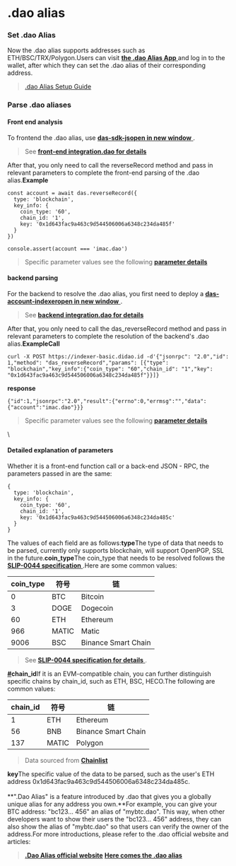 # .dao alias

### Set .dao Alias

Now the .dao alias supports addresses such as ETH/BSC/TRX/Polygon.Users can visit [**the .dao Alias App** ](https://didao.id/)and log in to the wallet, after which they can set the .dao alias of their corresponding address.

> [.dao Alias Setup Guide](https://didao.id/)

### Parse .dao aliases

#### **Front end analysis**

To frontend the .dao alias, use [**das-sdk-jsopen in new window** ](https://github.com/DIDAO-id/ENS-CN).

> See [**front-end integration.dao for details**](https://app.skiff.com/file/d853dab0-e75d-4d87-88c2-8e77f10ce95f)

After that, you only need to call the reverseRecord method and pass in relevant parameters to complete the front-end parsing of the .dao alias.**Example**

```Plaintext
const account = await das.reverseRecord({
  type: 'blockchain',
  key_info: {
    coin_type: '60',
    chain_id: '1',
    key: '0x1d643fac9a463c9d544506006a6348c234da485f'
  }
})

console.assert(account === 'imac.dao')
```

> Specific parameter values see the following [**parameter details**](https://app.skiff.com/file/d8eb025f-4341-4acc-b714-55b30c304536)



#### backend parsing

For the backend to resolve the .dao alias, you first need to deploy a [**das-account-indexeropen in new window** ](https://github.com/DIDAO-id/ENS-CN).

> See [**backend integration.dao for details**](https://app.skiff.com/file/69fe10fa-8fdd-44bc-a884-89168979ce4f)

After that, you only need to call the das\_reverseRecord method and pass in relevant parameters to complete the resolution of the backend's .dao alias.**ExampleCall**

```Plaintext
curl -X POST https://indexer-basic.didao.id -d'{"jsonrpc": "2.0","id": 1,"method": "das_reverseRecord","params": [{"type": "blockchain","key_info":{"coin_type": "60","chain_id": "1","key": "0x1d643fac9a463c9d544506006a6348c234da485f"}}]}
```

**response**

```Plaintext
{"id":1,"jsonrpc":"2.0","result":{"errno":0,"errmsg":"","data":{"account":"imac.dao"}}}
```

> Specific parameter values see the following [**parameter details**](https://app.skiff.com/file/d8eb025f-4341-4acc-b714-55b30c304536)

\


#### Detailed explanation of parameters

Whether it is a front-end function call or a back-end JSON - RPC, the parameters passed in are the same:

```Plaintext
{
  type: 'blockchain',
  key_info: {
    coin_type: '60',
    chain_id: '1',
    key: '0x1d643fac9a463c9d544506006a6348c234da485c'
  }
}
```

The values of each field are as follows:**type**The type of data that needs to be parsed, currently only supports blockchain, will support OpenPGP, SSL in the future.**coin\_type**The coin\_type that needs to be resolved follows the [**SLIP-0044 specification** ](https://github.com/satoshilabs/slips/blob/master/slip-0044.md).Here are some common values:

| coin\_type | 符号    | 链                   |
| ---------- | ----- | ------------------- |
| 0          | BTC   | Bitcoin             |
| 3          | DOGE  | Dogecoin            |
| 60         | ETH   | Ethereum            |
| 966        | MATIC | Matic               |
| 9006       | BSC   | Binance Smart Chain |

> See [**SLIP-0044 specification for details** ](https://github.com/satoshilabs/slips/blob/master/slip-0044.md).

[**#**](https://docs.did.id/zh/developers/dotbit-alias#chain-id)**chain\_id**If it is an EVM-compatible chain, you can further distinguish specific chains by chain\_id, such as ETH, BSC, HECO.The following are common values:

| chain\_id | 符号    | 链                   |
| --------- | ----- | ------------------- |
| 1         | ETH   | Ethereum            |
| 56        | BNB   | Binance Smart Chain |
| 137       | MATIC | Polygon             |

> Data sourced from [**Chainlist**](https://chainlist.org/)

**key**The specific value of the data to be parsed, such as the user's ETH address 0x1d643fac9a463c9d544506006a6348c234da485c.\
\
**".Dao Alias" is a feature introduced by .dao that gives you a globally unique alias for any address you own.**For example, you can give your BTC address: "bc123... 456" an alias of "mybtc.dao". This way, when other developers want to show their users the "bc123... 456" address, they can also show the alias of "mybtc.dao" so that users can verify the owner of the address.For more introductions, please refer to the .dao official website and articles:

> [**.Dao Alias official website**](https://didao.id/) [**Here comes the .dao alias**](https://didao.id/)

